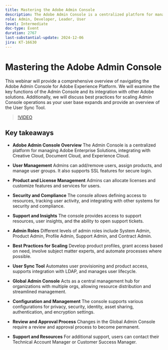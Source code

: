```yaml
---
title: Mastering the Adobe Admin Console
description: The Adobe Admin Console is a centralized platform for managing Adobe Enterprise Solutions, offering user and license management, security and compliance features, support resources, admin roles, best practices for scaling, and integration with various systems for streamlined operations.
role: Admin, Developer, Leader, User
level: Intermediate
doc-type: Event
duration: 2767
last-substantial-update: 2024-12-06
jira: KT-16630
---
```


# Mastering the Adobe Admin Console

This webinar will provide a comprehensive overview of navigating the Adobe Admin Console for Adobe Experience Platform. We will examine the key functions of the Admin Console and its integration with other Adobe solutions. Additionally, we will discuss best practices for scaling Admin Console operations as your user base expands and provide an overview of the User Sync Tool.

>[!VIDEO](https://video.tv.adobe.com/v/3440937/?learn=on&enablevpops)

## Key takeaways

* **Adobe Admin Console Overview** The Admin Console is a centralized platform for managing Adobe Enterprise Solutions, integrating with Creative Cloud, Document Cloud, and Experience Cloud.

* **User Management** Admins can add/remove users, assign products, and manage user groups. It also supports SSL features for secure login.

* **Product and License Management** Admins can allocate licenses and customize features and services for users.

* **Security and Compliance** The console allows defining access to resources, tracking user activity, and integrating with other systems for security and compliance.

* **Support and Insights** The console provides access to support resources, user insights, and the ability to open support tickets.

* **Admin Roles** Different levels of admin roles include System Admin, Product Admin, Profile Admin, Support Admin, and Contract Admin.

* **Best Practices for Scaling** Develop product profiles, grant access based on need, involve subject matter experts, and automate processes where possible.

* **User Sync Tool** Automates user provisioning and product access, supports integration with LDAP, and manages user lifecycle.

* **Global Admin Console** Acts as a central management hub for organizations with multiple orgs, allowing resource distribution and streamlined management.

* **Configuration and Management** The console supports various configurations for privacy, security, identity, asset sharing, authentication, and encryption settings.

* **Review and Approval Process** Changes in the Global Admin Console require a review and approval process to become permanent.

* **Support and Resources** For additional support, users can contact their Technical Account Manager or Customer Success Manager.
